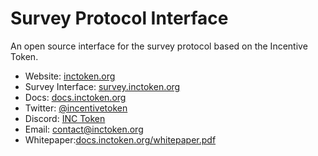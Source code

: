# Survey Protocol Interface

An open source interface for the survey protocol based on the Incentive Token.

- Website: [inctoken.org](https://inctoken.org)
- Survey Interface: [survey.inctoken.org](https://survey.inctoken.org)
- Docs: [docs.inctoken.org](https://docs.inctoken.org)
- Twitter: [@incentivetoken](https://twitter.com/incentivetoken)
- Discord: [INC Token](https://discord.com/invite/fFzDHMKhcN)
- Email: [contact@inctoken.org](mailto:contact@inctoken.org)
- Whitepaper:[docs.inctoken.org/whitepaper.pdf](https://docs.inctoken.org/whitepaper.pdf)
